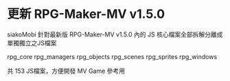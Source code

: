 # 更新 RPG-Maker-MV v1.5.0
siakoMobi 針對最新版 RPG-Maker-MV v1.5.0
內的 JS 核心檔案全部拆解分離成單獨獨立之JS檔案

rpg_core
rpg_managers
rpg_objects
rpg_scenes
rpg_sprites
rpg_windows

共 153 JS檔案，方便開發 MV Game 參考用

